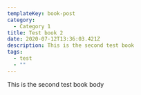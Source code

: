 ```yaml
---
templateKey: book-post
category:
  - Category 1
title: Test book 2
date: 2020-07-12T13:36:03.421Z
description: This is the second test book
tags:
  - test
  - ""
---
```

This is the second test book body